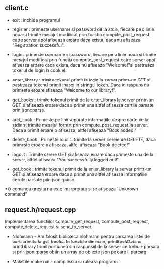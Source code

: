 ## client.c

* exit : inchide programul
* register : primeste username si password de la stdin, fiecare pe
	   o linie noua si trimite mesajul modificat prin 
	   functia compute_post_request catre server apoi afiseaza eroare 
	   daca exista, daca nu afiseaza "Registration successful".
* login : primeste username si password, fiecare pe
	   o linie noua si trimite mesajul modificat prin 
	   functia compute_post_request catre server apoi afiseaza eroare
	   daca exista, daca nu afiseaza "Welcome!"si pastreaza tokenul de
	   login in cookiel.
* enter_library : trimite tokenul primit la login la server printr-un GET si
		pastreaza tokenul primit inapoi in stringul token.
		Daca in raspuns nu primeste eroare afiseaza "Welcome to our
		library!". 

* get_books : trimite tokenul primit de la enter_library la server printr-un 
		GET si afiseaza eroare daca a primit una altfel afiseaza 
		cartile parsate prin json::parse. 


* add_book : Primeste pe linii separate informatiile despre carte de la stdin si
	   trimite mesajul format prin compute_post_request la server.
           Daca a primit eroare o afiseaza, altfel afiseaza "Book added!"
* delete_book : Primeste id.ul si trimite la server cerere de DELETE, daca 
		primeste eroare o afiseaza, altfel afiseaza "Book deleted!"
* logout : Trimite cerere GET si afiseaza eroare daca primeste una de la server, 
	altfel afiseaza "You successfully logged out!".
* get_book : trimite tokenul primit de la enter_library la server printr-un GET si
		afiseaza eroare daca a primit una altfel afiseaza informatiile 
		cerute parsate prin json::parse. 

*O comanda gresita nu este interpretata si se afiseaza "Unknown command"

## request.h/request.cpp

Implementarea functiilor compute_get_request, compute_post_request, 
compute_delete_request si send_to_server.

* Nlohmann - 
Am folosit biblioteca nlohmann pentru parsarea 
listei de carti primite la get_books. In functiile din main, printBookData 
si printLibrary trimit 
portiunea din raspunsul de la server ce trebuie parsata si prin 
json::parse obtin un array de obiecte json pe care il parcurg.
	
* Makefile
	make run - compileaza si ruleaza programul

